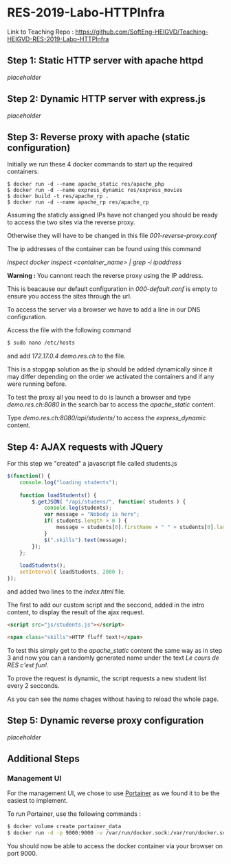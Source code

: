 
# RES-2019-Labo-HTTPInfra

Link to Teaching Repo : https://github.com/SoftEng-HEIGVD/Teaching-HEIGVD-RES-2019-Labo-HTTPInfra

## Step 1: Static HTTP server with apache httpd

*placeholder*

## Step 2: Dynamic HTTP server with express.js

*placeholder*

## Step 3: Reverse proxy with apache (static configuration)

Initially we run these 4 docker commands to start up the required containers.

```dockerRun
$ docker run -d --name apache_static res/apache_php
$ docker run -d --name express_dynamic res/express_movies
$ docker build -t res/apache_rp .
$ docker run -d --name apache_rp res/apache_rp
```

Assuming the staticly assigned IPs have not changed you should be ready to access the two sites via the reverse proxy.

Otherwise they will have to be changed in this file *001-reverse-proxy.conf*

The ip addresses of the container can be found using this command

*inspect docker inspect <container_name> | grep -i ipaddress*

**Warning :** You cannont reach the reverse proxy using the IP address.

This is beacause our default configuration in *000-default.conf* is empty to ensure you access the sites through the url.

To access the server via a browser we have to add a line in our DNS configuration.

Access the file with the following command

```bash
$ sudo nano /etc/hosts
```

and add *172.17.0.4	demo.res.ch* to the file.

This is a stopgap solution as the ip should be added dynamically since it may differ depending on the order we activated the containers and if any were running before.

To test the proxy all you need to do is launch a browser and type *demo.res.ch:8080* in the search bar to access the *apache_static* content.

Type *demo.res.ch:8080/api/students/* to access the *express_dynamic* content.

## Step 4: AJAX requests with JQuery

For this step we "created" a javascript file called students.js

```javascript
$(function() {
	console.log("loading students");
	
	function loadStudents() {
		$.getJSON( "/api/studens/", function( students ) {
			console.log(students);
			var message = "Nobody is here";
			if( students.length > 0 ) {
				message = students[0].firstName + " " + students[0].lastName;
			}
			$(".skills").text(message);
		});
	};
	
	loadStudents();
	setInterval( loadStudents, 2000 );
});
```

and added two lines to the *index.html* file.

The first to add our custom script and the seccond, added in the intro content, to display the result of the ajax request.

```html
<script src="js/students.js"></script>

<span class="skills">HTTP fluff text!</span>
```

To test this simply get to the *apache_static* content the same way as in step 3 and now you can a randomly generated name under the text *Le cours de RES c'est fun!*.

To prove the request is dynamic, the script requests a new student list every 2 secconds.

As you can see the name chages without having to reload the whole page.

## Step 5: Dynamic reverse proxy configuration

*placeholder*

## Additional Steps

### Management UI

For the management UI, we chose to use [Portainer](https://portainer.io/) as we found it to be the easiest to implement.

To run Portainer, use the following commands : 

```bash
$ docker volume create portainer_data
$ docker run -d -p 9000:9000 -v /var/run/docker.sock:/var/run/docker.sock -v portainer_data:/data portainer/portainer
```

You should now be able to access the docker container via your browser on port 9000.
